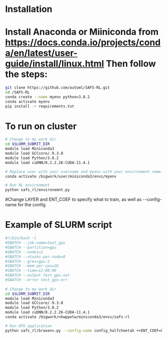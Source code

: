 # Installation
Install Anaconda or Miiniconda from https://docs.conda.io/projects/conda/en/latest/user-guide/install/linux.html
Then follow the steps:
=======
```bash
git clone https://github.com/automl/SAFS-RL.git
cd /SAFS-RL
conda create --name myenv python=3.8.2
conda activate myenv
pip install -r requirements.txt
```
# To run on cluster
```bash
# Change to my work dir
cd $SLURM_SUBMIT_DIR
module load Miniconda3
module load GCCcore/.9.3.0
module load Python/3.8.2
module load cuDNN/8.2.2.26-CUDA-11.4.1

# Replace user with your username and myenv with your environment name
conda activate /bigwork/user/miniconda3/envs/myenv

# Run RL environment
python safs_rl/environemnt.py
```
#Change LAYER and ENT_COEF to specify what to train, as well as --config-name for the config

# Example of SLURM script
```bash
#!/bin/bash -l
#SBATCH --job-name=test_gpu
#SBATCH --partition=gpu
#SBATCH --nodes=1
#SBATCH --ntasks-per-node=8
#SBATCH --gres=gpu:2
#SBATCH --mem-per-cpu=2G
#SBATCH --time=12:00:00
#SBATCH --output test_gpu.out
#SBATCH --error test_gpu.err
 
# Change to my work dir
cd $SLURM_SUBMIT_DIR
module load Miniconda3
module load GCCcore/.9.3.0
module load Python/3.8.2
module load cuDNN/8.2.2.26-CUDA-11.4.1
conda activate /bigwork/nhwppetw/miniconda3/envs/safs-rl

# Run GPU application
python safs_rl/braxenv.py --config-name config_halfcheetah ++ENT_COEF=0 ++LAYER=True
```

